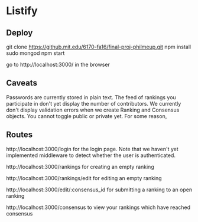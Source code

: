 # Listify

## Deploy
git clone https://github.mit.edu/6170-fa16/final-proj-philmeup.git
npm install
sudo mongod
npm start

go to http://localhost:3000/ in the browser

## Caveats
Passwords are currently stored in plain text.
The feed of rankings you participate in don't yet display the number of contributors.
We currently don't display validation errors when we create Ranking and Consensus objects.
You cannot toggle public or private yet.
For some reason,

## Routes
http://localhost:3000/login for the login page. Note that we haven't yet implemented middleware to detect whether the user is authenticated. 

http://localhost:3000/rankings for creating an empty ranking

http://localhost:3000/rankings/edit for editing an empty ranking

http://localhost:3000/edit/:consensus_id for submitting a ranking to an open ranking

http://localhost:3000/consensus to view your rankings which have reached consensus